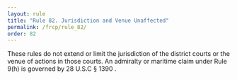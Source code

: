 ```yaml
---
layout: rule
title: "Rule 82. Jurisdiction and Venue Unaffected"
permalink: /frcp/rule_82/
order: 82
---
```


These rules do not extend or limit the jurisdiction of the district courts or the venue of actions in those courts. An admiralty or maritime claim under Rule 9(h) is governed by 28 U.S.C § 1390 .
